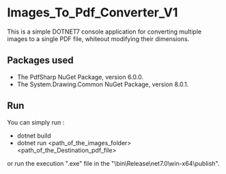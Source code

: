 # Images_To_Pdf_Converter_V1

This is a simple DOTNET7 console application for converting multiple images to a single PDF file, whiteout modifying their dimensions.

## Packages used

* The PdfSharp NuGet Package, version 6.0.0.
* The System.Drawing.Common NuGet Package, version 8.0.1.

## Run 

You can simply run :

-   dotnet build
-   dotnet run <path_of_the_images_folder> <path_of_the_Destination_pdf_file>

or run the execution ".exe" file in the "\bin\Release\net7.0\win-x64\publish".
